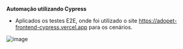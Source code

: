 **Automação utilizando Cypress**

- Aplicados os testes E2E, onde foi utilizado o site https://adopet-frontend-cypress.vercel.app para os cenários.

![image](https://github.com/user-attachments/assets/94f7797a-1038-4a5f-9e4a-4cf3ab6440b1)
